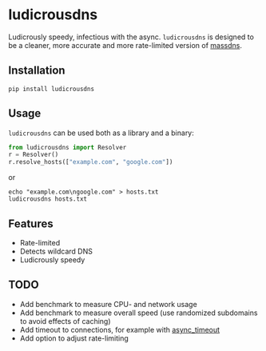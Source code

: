 # ludicrousdns
Ludicrously speedy, infectious with the async. `ludicrousdns` is designed to be a cleaner, more accurate and more rate-limited version of [massdns](https://github.com/blechschmidt/massdns). 

## Installation
```
pip install ludicrousdns
```

## Usage
`ludicrousdns` can be used both as a library and a binary:
```python
from ludicrousdns import Resolver
r = Resolver()
r.resolve_hosts(["example.com", "google.com"])
```
or
```shell
echo "example.com\ngoogle.com" > hosts.txt
ludicrousdns hosts.txt
```

## Features
- Rate-limited
- Detects wildcard DNS
- Ludicrously speedy

## TODO
- Add benchmark to measure CPU- and network usage
- Add benchmark to measure overall speed (use randomized subdomains to avoid effects of caching)
- Add timeout to connections, for example with [async_timeout](https://github.com/aio-libs/async-timeout)
- Add option to adjust rate-limiting
